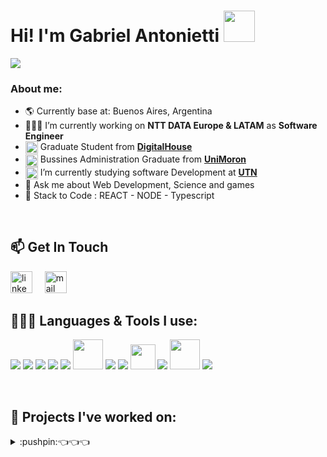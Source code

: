 

<h1>Hi! I'm Gabriel Antonietti <img src="https://raw.githubusercontent.com/iampavangandhi/iampavangandhi/master/gifs/Hi.gif"  height='50px'></h1>
<img src="https://readme-typing-svg.herokuapp.com?color=E9B517&lines=Full+Stack+Developer;Web3+enthusiast">

<!-- Tengo que agregar imagen portada -->
### About me:
- 🌎 Currently base at: Buenos Aires, Argentina
- 👨🏻‍💻 I’m currently working on **NTT DATA Europe & LATAM** as **Software Engineer**
- <img align='center' src="https://t0.gstatic.com/faviconV2?client=SOCIAL&type=FAVICON&fallback_opts=TYPE,SIZE,URL&url=http://www.digitalhouse.com/ar&size=16" width="20px"> Graduate Student from **[DigitalHouse](https://www.digitalhouse.com/ar)**
- <img align='center' src="https://t1.gstatic.com/faviconV2?client=SOCIAL&type=FAVICON&fallback_opts=TYPE,SIZE,URL&url=http://www.unimoron.edu.ar&size=16" width="20px"> Bussines Administration Graduate from **[UniMoron](https://www.unimoron.edu.ar/)**
- <img align='center' src="https://t1.gstatic.com/faviconV2?client=SOCIAL&type=FAVICON&fallback_opts=TYPE,SIZE,URL&url=http://www.frgp.utn.edu.ar&size=16" width="20px"> I’m currently studying software Development at **[UTN](https://www.frgp.utn.edu.ar/)**
- 💬 Ask me about Web Development, Science and games
- 💬 Stack to Code : REACT - NODE - Typescript
<br />

## 📫 Get In Touch
<a href="https://www.linkedin.com/in/gabriel-ruben-antonietti/" target="_blank"><img src="https://www.vectorlogo.zone/logos/linkedin/linkedin-icon.svg" width="35px" alt="linkedin"></a>
&nbsp; &nbsp;
<a href="mailto:gabril.r.antonietti@gmail.com"><img src="https://www.vectorlogo.zone/logos/gmail/gmail-icon.svg" width="35px" alt="mail"></a>
&nbsp; &nbsp;



## 👨🏻‍💻 Languages & Tools I use:

<a href="https://www.javascript.com/" target="_blank" title="JavaScript"><img src="https://img.icons8.com/color/48/000000/javascript.png"/></a>
<a href="https://www.typescriptlang.org/" target="_blank" title="TypeScript"><img src="https://img.icons8.com/color/48/000000/typescript.png"/></a>
<a href="https://www.w3schools.com/html/" target="_blank" title="HTML5"><img src="https://img.icons8.com/color/48/000000/html-5.png"/></a>
<a href="https://www.w3schools.com/css/" target="_blank" title="CSS3"><img src="https://img.icons8.com/color/48/000000/css3.png"/></a>
<a href="https://reactjs.org/" target="_blank" title="React"><img src="https://img.icons8.com/color/48/000000/react-native.png"/></a>
<a href="https://nextjs.org/" target="_blank" title="Next.js"><img width="48px" src="https://s2.qwant.com/thumbr/0x0/4/c/51a9ba451825929e69f00ddaa26db870683cbf42daec0ccaf4dc9896b0fc8f/next-logo.png?u=https%3A%2F%2Fassets.vercel.com%2Fimage%2Fupload%2Fv1607554385%2Frepositories%2Fnext-js%2Fnext-logo.png&q=0&b=1&p=0&a=0"/></a>
<a href="https://redux.js.org/" target="_blank" title="Redux"><img src="https://img.icons8.com/color/48/000000/redux.png"/></a>
<a href="https://nodejs.org/" target="_blank" title="Node.js"><img src="https://img.icons8.com/color/48/000000/nodejs.png"/></a>
<a href="https://sequelize.org/" target="_blank" title="Sequelize"><img width="40px" src="https://s2.qwant.com/thumbr/0x380/f/1/def6e5a6cedacd5856251aeaef7e52119bf19a4f70ada987080f4a3db8e074/sequelize-logo-png-transparent.png?u=https%3A%2F%2Fcdn.freebiesupply.com%2Flogos%2Flarge%2F2x%2Fsequelize-logo-png-transparent.png&q=0&b=1&p=0&a=0"/></a>
<a href="https://www.postgresql.org/" target="_blank" title="PostgreSQL"><img src="https://img.icons8.com/color/48/000000/postgresql.png"/></a>
<a href="https://code.visualstudio.com/" target="_blank" title="Visual Studio Code"><img width='48px'  src="https://upload.wikimedia.org/wikipedia/commons/thumb/9/9a/Visual_Studio_Code_1.35_icon.svg/2048px-Visual_Studio_Code_1.35_icon.svg.png"/></a>
<a href="https://git-scm.com/" target="_blank" title="Git"><img src="https://img.icons8.com/color/48/000000/git.png"/></a>

&nbsp;
  ## 🔨 Projects I've worked on:
<details>
  <summary>:pushpin:👈👈👈</summary>
  <br>
  <div>
    <h2>Celominder</h2>
    <div align='center'>
      <div>
        <img src="https://user-images.githubusercontent.com/85038226/173673659-d98ef6c0-3c11-4bf1-ab7e-a34a5682fed2.png" width=49.5%>
        <img src="https://user-images.githubusercontent.com/85038226/183421194-e9f2cb49-a248-48d5-bedb-10ad0bf235ff.png" width=49.5%>
      </div>
      <div>
        <img src="https://user-images.githubusercontent.com/85038226/173674133-7d86d989-ef84-4d72-9c5d-27e7841ec66f.png" width=49.5%>
        <img src="https://user-images.githubusercontent.com/85038226/173674700-d95bab45-a0e5-4663-89fb-4c2e18e46fdd.png" width=49.5%>
      </div>
    </div>  
    <div align="center">
      <a href="https://github.com/martinbogado/celo-habitos-dapp">
        <img src="https://github-readme-stats.vercel.app/api/pin/?username=gabriel030&repo=pokedex_apip&show_owner=true&theme=slateorange" />
      </a>
    </div>
  </div>


